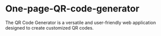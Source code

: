 # One-page-QR-code-generator
The QR Code Generator is a versatile and user-friendly web application designed to create customized QR  codes.
